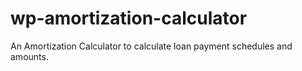 # wp-amortization-calculator
An Amortization Calculator to calculate loan payment schedules and amounts.

